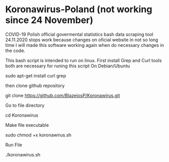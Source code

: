 # Koronawirus-Poland (not working since 24 November)
 COVID-19 Polish official govermental statistics bash data scraping tool
24.11.2020 stops work because changes on oficial website in not so long time I will made this software working again when do necessary changes in the code.

This bash script is intended to run on linux.
First install Grep and Curl tools both are necessary for runing this script
On Debian/Ubuntu

sudo apt-get install curl grep

then clone github repository

git clone https://github.com/BlazejosP/Koronawirus.git

Go to file directory

cd Koronawirus

Make file executable

sudo chmod +x koronawirus.sh

Run File

./koronawirus.sh


